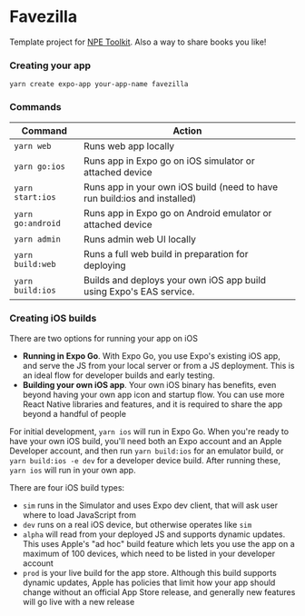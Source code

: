 # Favezilla

Template project for
[NPE Toolkit](https://github.com/npe-toolkit/toolkit). Also a way to
share books you like!

### Creating your app

`yarn create expo-app your-app-name favezilla`

### Commands

| Command           | Action                                                                    |
| ----------------- | ------------------------------------------------------------------------- |
| `yarn web`        | Runs web app locally                                                      |
| `yarn go:ios`     | Runs app in Expo go on iOS simulator or attached device                   |
| `yarn start:ios`  | Runs app in your own iOS build (need to have run build:ios and installed) |
| `yarn go:android` | Runs app in Expo go on Android emulator or attached device                |
| `yarn admin`      | Runs admin web UI locally                                                 |
| `yarn build:web`  | Runs a full web build in preparation for deploying                        |
| `yarn build:ios`  | Builds and deploys your own iOS app build using Expo's EAS service.       |

### Creating iOS builds

There are two options for running your app on iOS

- **Running in Expo Go**. With Expo Go, you use Expo's existing iOS app, and
  serve the JS from your local server or from a JS deployment. This is an ideal
  flow for developer builds and early testing.
- **Building your own iOS app**. Your own iOS binary has benefits, even beyond
  having your own app icon and startup flow. You can use more React Native
  libraries and features, and it is required to share the app beyond a handful
  of people

For initial development, `yarn ios` will run in Expo Go. When you're ready to
have your own iOS build, you'll need both an Expo account and an Apple Developer
account, and then run `yarn build:ios` for an emulator build, or
`yarn build:ios -e dev` for a developer device build. After running these,
`yarn ios` will run in your own app.

There are four iOS build types:

- `sim` runs in the Simulator and uses Expo dev client, that will ask user where
  to load JavaScript from
- `dev` runs on a real iOS device, but otherwise operates like `sim`
- `alpha` will read from your deployed JS and supports dynamic updates. This
  uses Apple's "ad hoc" build feature which lets you use the app on a maximum of
  100 devices, which need to be listed in your developer account
- `prod` is your live build for the app store. Although this build supports
  dynamic updates, Apple has policies that limit how your app should change
  without an official App Store release, and generally new features will go live
  with a new release
